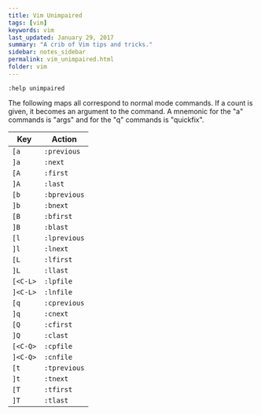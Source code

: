 ```yaml
---
title: Vim Unimpaired 
tags: [vim]
keywords: vim 
last_updated: January 29, 2017
summary: "A crib of Vim tips and tricks."
sidebar: notes_sidebar
permalink: vim_unimpaired.html
folder: vim 
---
```


```
:help unimpaired
```

The following maps all correspond to normal mode commands.  If a count is
given, it becomes an argument to the command.  A mnemonic for the "a" commands is "args" and for the "q" commands is "quickfix".

Key | Action
--- | ------
`[a`     |`:previous`|
`]a`     |`:next`|
`[A`     |`:first`|
`]A`     |`:last`|
`[b`     |`:bprevious`|
`]b`     |`:bnext`|
`[B`     |`:bfirst`|
`]B`     |`:blast`|
`[l`     |`:lprevious`|
`]l`     |`:lnext`|
`[L`     |`:lfirst`|
`]L`     |`:llast`|
`[<C-L>` |`:lpfile`|
`]<C-L>` |`:lnfile`|
`[q`     |`:cprevious`|
`]q`     |`:cnext`|
`[Q`     |`:cfirst`|
`]Q`     |`:clast`|
`[<C-Q>` |`:cpfile`| (Note that <C-Q> only works in a terminal if you disable flow control.)
`]<C-Q>` |`:cnfile`| 
`[t`     |`:tprevious`|
`]t`     |`:tnext`|
`[T`     |`:tfirst`|
`]T`     |`:tlast`|


